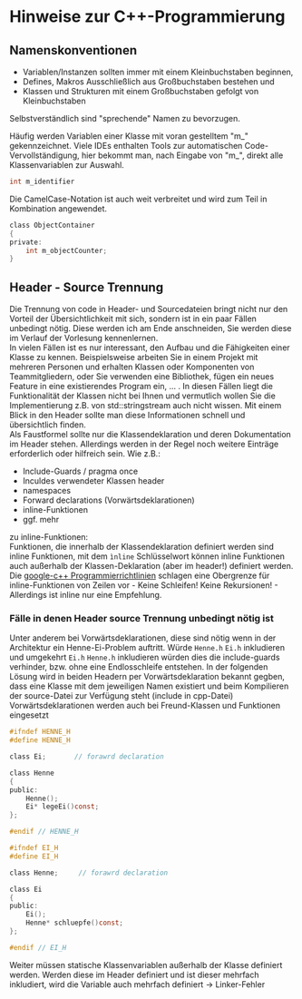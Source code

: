 # Hinweise zur C++-Programmierung
## Namenskonventionen
- Variablen/Instanzen sollten immer mit einem Kleinbuchstaben beginnen,
- Defines, Makros Ausschließlich aus Großbuchstaben bestehen und
- Klassen und Strukturen mit einem Großbuchstaben gefolgt von Kleinbuchstaben

Selbstverständlich sind "sprechende" Namen zu bevorzugen.

Häufig werden Variablen einer Klasse mit voran gestelltem "m_" gekennzeichnet. Viele IDEs enthalten Tools zur automatischen Code-Vervollständigung, hier bekommt man, nach Eingabe von "m_", direkt alle Klassenvariablen zur Auswahl. 
```c 
int m_identifier
```

Die CamelCase-Notation ist auch weit verbreitet und wird zum Teil in Kombination angewendet.
```c
class ObjectContainer
{
private:  
    int m_objectCounter;
}
```


## Header - Source Trennung
Die Trennung von code in Header- und Sourcedateien bringt nicht nur den Vorteil der Übersichtlichkeit mit sich, sondern ist in ein paar Fällen unbedingt nötig. Diese werden ich am Ende anschneiden, Sie werden diese im Verlauf der Vorlesung kennenlernen.  
In vielen Fällen ist es nur interessant, den Aufbau und die Fähigkeiten einer Klasse zu kennen. Beispielsweise arbeiten Sie in einem Projekt mit mehreren Personen und erhalten Klassen oder Komponenten von Teammitgliedern, oder Sie verwenden eine Bibliothek, fügen ein neues Feature in eine existierendes Program ein, ... . In diesen Fällen liegt die Funktionalität der Klassen nicht bei Ihnen und vermutlich wollen Sie die Implementierung z.B. von std::stringstream auch nicht wissen. Mit einem Blick in den Header sollte man diese Informationen schnell und übersichtlich finden.  
Als Faustformel sollte nur die Klassendeklaration und deren Dokumentation im Header stehen. Allerdings werden in der Regel noch weitere Einträge erforderlich oder hilfreich sein. Wie z.B.:
- Include-Guards / pragma once
- Inculdes verwendeter Klassen header
- namespaces
- Forward declarations (Vorwärtsdeklarationen)
- inline-Funktionen
- ggf. mehr

zu inline-Funktionen:  
Funktionen, die innerhalb der Klassendeklaration definiert werden sind inline Funktionen, mit dem `ìnline` Schlüsselwort können inline Funktionen auch außerhalb der Klassen-Deklaration (aber im header!) definiert werden. Die [google-c++ Programmierrichtlinien](https://google.github.io/styleguide/cppguide.html#Header_Files) schlagen eine Obergrenze für inline-Funktionen von Zeilen vor - Keine Schleifen! Keine Rekursionen! - Allerdings ist inline nur eine Empfehlung.

### Fälle in denen Header source Trennung unbedingt nötig ist
Unter anderem bei Vorwärtsdeklarationen, diese sind nötig wenn in der Architektur ein Henne-Ei-Problem auftritt. Würde `Henne.h`  `Ei.h` inkludieren und umgekehrt `Ei.h` `Henne.h` inkludieren würden dies die include-guards verhinder, bzw. ohne eine Endlosschleife entstehen. In der folgenden Lösung wird in beiden Headern per Vorwärtsdeklaration bekannt gegben, dass eine Klasse mit dem jeweiligen Namen existiert und beim Kompilieren der source-Datei zur Verfügung steht (include in cpp-Datei)
Vorwärtsdeklarationen werden auch bei Freund-Klassen und Funktionen eingesetzt
```c henne.h
#ifndef HENNE_H
#define HENNE_H

class Ei;       // forawrd declaration

class Henne
{
public:
    Henne();
    Ei* legeEi()const;
};

#endif // HENNE_H
```

```c ei.h
#ifndef EI_H
#define EI_H

class Henne;     // forawrd declaration

class Ei
{
public:
    Ei();
    Henne* schluepfe()const;
};

#endif // EI_H
```

Weiter müssen statische Klassenvariablen außerhalb der Klasse definiert werden. Werden diese im Header definiert und ist dieser mehrfach inkludiert, wird die Variable auch mehrfach definiert -> Linker-Fehler
